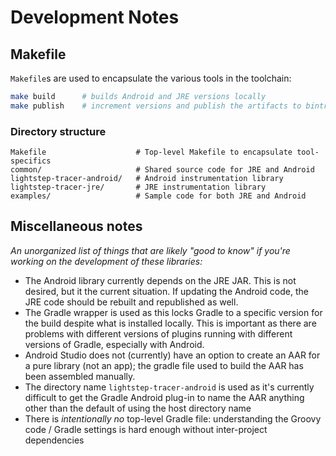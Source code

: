# Development Notes

## Makefile

`Makefile`s are used to encapsulate the various tools in the toolchain:

```bash
make build      # builds Android and JRE versions locally
make publish    # increment versions and publish the artifacts to bintray
```

###  Directory structure

```
Makefile                    # Top-level Makefile to encapsulate tool-specifics
common/                     # Shared source code for JRE and Android    
lightstep-tracer-android/   # Android instrumentation library
lightstep-tracer-jre/       # JRE instrumentation library
examples/                   # Sample code for both JRE and Android
```

## Miscellaneous notes

*An unorganized list of things that are likely "good to know" if you're working on the development of these libraries:*

* The Android library currently depends on the JRE JAR. This is not desired, but it the current situation. If updating the Android code, the JRE code should be rebuilt and republished as well.
* The Gradle wrapper is used as this locks Gradle to a specific version for the build despite what is installed locally. This is important as there are problems with different versions of plugins running with different versions of Gradle, especially with Android.
* Android Studio does not (currently) have an option to create an AAR for a pure library (not an app); the gradle file used to build the AAR has been assembled manually.
* The directory name `lightstep-tracer-android` is used as it's currently difficult to get the Gradle Android plug-in to name the AAR anything other than the default of using the host directory name
* There is *intentionally no* top-level Gradle file: understanding the Groovy code / Gradle settings is hard enough without inter-project dependencies
